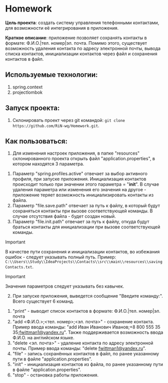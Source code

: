 # Homework

**Цель проекта**: создать систему управления телефонными контактами, для возможности её интегрирования в приложения.

**Краткое описание**: приложение позволяет сохранять контакты в формате: Ф.И.О.|тел. номер|эл. почта. Помимо этого, существует возможность удаления контакта по адресу электронной почты, вывода списка контактов, инициализации контактов через файл и сохранения контактов в файл.

## Используемые технологии:
1. spring.context
2. projectlombok
   
## Запуск проекта:
1. Склонировать проект через git командой: `git clone https://github.com/RiN-wq/Homework.git`.

## Как пользоваться:
1. Для изменения настроек приложения, в папке "resources" склонированного проекта открыть файл "application.properties", в котором находятся 3 параметра.
1) Параметр "spring.profiles.active" отвечает за выбор активного профиля, при запуске приложения. Инициализация контактов происходит только при значении этого параметра = "**init**". В случае удаления параметра или изменения его значения на другое - приложение теряет возможность инициализировать контакты из файла.
2) Параметр "file.save.path" отвечает за путь к файлу, в который будут сохраняться контакты при вызове соответствующей команды. В случае отсутствия файла - будет создан новый.
3) Параметр "file.init.path" отвечает за путь к файлу, откуда будут браться контакты для инициализации при вызове соответствующей команды.
> [!IMPORTANT]
> В качестве пути сохранения и инициализации контактов, во избежания ошибок - следует указывать полный путь. Пример: `C:\\Users\\Study\\IdeaProjects\\Contacts\\src\\main\\resources\\savingContacts.txt`.

> [!IMPORTANT]
> Значения параметров следует указывать без кавычек.

2. При запуске приложения, выведется сообщение "Введите команду:". Всего существует 6 команд.
1) "print" - выводит список контактов в формате: Ф.И.О.|тел. номер|эл. почта
2) "add <Ф.И.О.>;<тел. номер>;<эл. почта>" - сохранение контакта. Пример ввода команды: "add Иван Иванович Иванов;+8 800 555 35 35;fwittman1@yandex.ru". Также поддерживается возможность ввода Ф.И.О. на английском языке.
3) "delete <эл. почта>" - удаление контакта по адресу электронной почты. Пример ввода команды: "delete fwittman1@yandex.ru".
4) "file" - запись сохранённых контактов в файл, по ранее указанному пути в файле "application.properties".
5) "init" - инициализация контактов из файла, по ранее указанному пути в файле "application.properties".
6) "stop" - остановка работы приложения.
